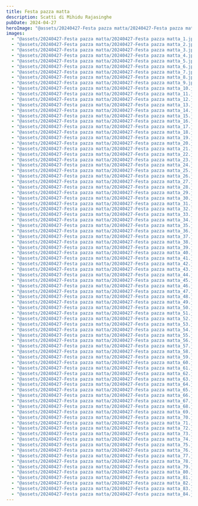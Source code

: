 ```yaml
---
title: Festa pazza matta
description: Scatti di Mihidu Rajasinghe
pubDate: 2024-04-27
heroImage: "@assets/20240427-Festa pazza matta/20240427-Festa pazza matta_hero.jpg"
images:
  - "@assets/20240427-Festa pazza matta/20240427-Festa pazza matta_1.jpg"
  - "@assets/20240427-Festa pazza matta/20240427-Festa pazza matta_2.jpg"
  - "@assets/20240427-Festa pazza matta/20240427-Festa pazza matta_3.jpg"
  - "@assets/20240427-Festa pazza matta/20240427-Festa pazza matta_4.jpg"
  - "@assets/20240427-Festa pazza matta/20240427-Festa pazza matta_5.jpg"
  - "@assets/20240427-Festa pazza matta/20240427-Festa pazza matta_6.jpg"
  - "@assets/20240427-Festa pazza matta/20240427-Festa pazza matta_7.jpg"
  - "@assets/20240427-Festa pazza matta/20240427-Festa pazza matta_8.jpg"
  - "@assets/20240427-Festa pazza matta/20240427-Festa pazza matta_9.jpg"
  - "@assets/20240427-Festa pazza matta/20240427-Festa pazza matta_10.jpg"
  - "@assets/20240427-Festa pazza matta/20240427-Festa pazza matta_11.jpg"
  - "@assets/20240427-Festa pazza matta/20240427-Festa pazza matta_12.jpg"
  - "@assets/20240427-Festa pazza matta/20240427-Festa pazza matta_13.jpg"
  - "@assets/20240427-Festa pazza matta/20240427-Festa pazza matta_14.jpg"
  - "@assets/20240427-Festa pazza matta/20240427-Festa pazza matta_15.jpg"
  - "@assets/20240427-Festa pazza matta/20240427-Festa pazza matta_16.jpg"
  - "@assets/20240427-Festa pazza matta/20240427-Festa pazza matta_17.jpg"
  - "@assets/20240427-Festa pazza matta/20240427-Festa pazza matta_18.jpg"
  - "@assets/20240427-Festa pazza matta/20240427-Festa pazza matta_19.jpg"
  - "@assets/20240427-Festa pazza matta/20240427-Festa pazza matta_20.jpg"
  - "@assets/20240427-Festa pazza matta/20240427-Festa pazza matta_21.jpg"
  - "@assets/20240427-Festa pazza matta/20240427-Festa pazza matta_22.jpg"
  - "@assets/20240427-Festa pazza matta/20240427-Festa pazza matta_23.jpg"
  - "@assets/20240427-Festa pazza matta/20240427-Festa pazza matta_24.jpg"
  - "@assets/20240427-Festa pazza matta/20240427-Festa pazza matta_25.jpg"
  - "@assets/20240427-Festa pazza matta/20240427-Festa pazza matta_26.jpg"
  - "@assets/20240427-Festa pazza matta/20240427-Festa pazza matta_27.jpg"
  - "@assets/20240427-Festa pazza matta/20240427-Festa pazza matta_28.jpg"
  - "@assets/20240427-Festa pazza matta/20240427-Festa pazza matta_29.jpg"
  - "@assets/20240427-Festa pazza matta/20240427-Festa pazza matta_30.jpg"
  - "@assets/20240427-Festa pazza matta/20240427-Festa pazza matta_31.jpg"
  - "@assets/20240427-Festa pazza matta/20240427-Festa pazza matta_32.jpg"
  - "@assets/20240427-Festa pazza matta/20240427-Festa pazza matta_33.jpg"
  - "@assets/20240427-Festa pazza matta/20240427-Festa pazza matta_34.jpg"
  - "@assets/20240427-Festa pazza matta/20240427-Festa pazza matta_35.jpg"
  - "@assets/20240427-Festa pazza matta/20240427-Festa pazza matta_36.jpg"
  - "@assets/20240427-Festa pazza matta/20240427-Festa pazza matta_37.jpg"
  - "@assets/20240427-Festa pazza matta/20240427-Festa pazza matta_38.jpg"
  - "@assets/20240427-Festa pazza matta/20240427-Festa pazza matta_39.jpg"
  - "@assets/20240427-Festa pazza matta/20240427-Festa pazza matta_40.jpg"
  - "@assets/20240427-Festa pazza matta/20240427-Festa pazza matta_41.jpg"
  - "@assets/20240427-Festa pazza matta/20240427-Festa pazza matta_42.jpg"
  - "@assets/20240427-Festa pazza matta/20240427-Festa pazza matta_43.jpg"
  - "@assets/20240427-Festa pazza matta/20240427-Festa pazza matta_44.jpg"
  - "@assets/20240427-Festa pazza matta/20240427-Festa pazza matta_45.jpg"
  - "@assets/20240427-Festa pazza matta/20240427-Festa pazza matta_46.jpg"
  - "@assets/20240427-Festa pazza matta/20240427-Festa pazza matta_47.jpg"
  - "@assets/20240427-Festa pazza matta/20240427-Festa pazza matta_48.jpg"
  - "@assets/20240427-Festa pazza matta/20240427-Festa pazza matta_49.jpg"
  - "@assets/20240427-Festa pazza matta/20240427-Festa pazza matta_50.jpg"
  - "@assets/20240427-Festa pazza matta/20240427-Festa pazza matta_51.jpg"
  - "@assets/20240427-Festa pazza matta/20240427-Festa pazza matta_52.jpg"
  - "@assets/20240427-Festa pazza matta/20240427-Festa pazza matta_53.jpg"
  - "@assets/20240427-Festa pazza matta/20240427-Festa pazza matta_54.jpg"
  - "@assets/20240427-Festa pazza matta/20240427-Festa pazza matta_55.jpg"
  - "@assets/20240427-Festa pazza matta/20240427-Festa pazza matta_56.jpg"
  - "@assets/20240427-Festa pazza matta/20240427-Festa pazza matta_57.jpg"
  - "@assets/20240427-Festa pazza matta/20240427-Festa pazza matta_58.jpg"
  - "@assets/20240427-Festa pazza matta/20240427-Festa pazza matta_59.jpg"
  - "@assets/20240427-Festa pazza matta/20240427-Festa pazza matta_60.jpg"
  - "@assets/20240427-Festa pazza matta/20240427-Festa pazza matta_61.jpg"
  - "@assets/20240427-Festa pazza matta/20240427-Festa pazza matta_62.jpg"
  - "@assets/20240427-Festa pazza matta/20240427-Festa pazza matta_63.jpg"
  - "@assets/20240427-Festa pazza matta/20240427-Festa pazza matta_64.jpg"
  - "@assets/20240427-Festa pazza matta/20240427-Festa pazza matta_65.jpg"
  - "@assets/20240427-Festa pazza matta/20240427-Festa pazza matta_66.jpg"
  - "@assets/20240427-Festa pazza matta/20240427-Festa pazza matta_67.jpg"
  - "@assets/20240427-Festa pazza matta/20240427-Festa pazza matta_68.jpg"
  - "@assets/20240427-Festa pazza matta/20240427-Festa pazza matta_69.jpg"
  - "@assets/20240427-Festa pazza matta/20240427-Festa pazza matta_70.jpg"
  - "@assets/20240427-Festa pazza matta/20240427-Festa pazza matta_71.jpg"
  - "@assets/20240427-Festa pazza matta/20240427-Festa pazza matta_72.jpg"
  - "@assets/20240427-Festa pazza matta/20240427-Festa pazza matta_73.jpg"
  - "@assets/20240427-Festa pazza matta/20240427-Festa pazza matta_74.jpg"
  - "@assets/20240427-Festa pazza matta/20240427-Festa pazza matta_75.jpg"
  - "@assets/20240427-Festa pazza matta/20240427-Festa pazza matta_76.jpg"
  - "@assets/20240427-Festa pazza matta/20240427-Festa pazza matta_77.jpg"
  - "@assets/20240427-Festa pazza matta/20240427-Festa pazza matta_78.jpg"
  - "@assets/20240427-Festa pazza matta/20240427-Festa pazza matta_79.jpg"
  - "@assets/20240427-Festa pazza matta/20240427-Festa pazza matta_80.jpg"
  - "@assets/20240427-Festa pazza matta/20240427-Festa pazza matta_81.jpg"
  - "@assets/20240427-Festa pazza matta/20240427-Festa pazza matta_82.jpg"
  - "@assets/20240427-Festa pazza matta/20240427-Festa pazza matta_83.jpg"
  - "@assets/20240427-Festa pazza matta/20240427-Festa pazza matta_84.jpg"
---
```

